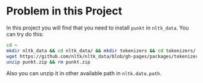 # Problem in this Project

In this project you will find that you need to install `punkt` in `nltk_data`. You can try do this:

```bash
cd ~
mkdir nltk_data && cd nltk_data/ && mkdir tokenizers && cd tokenizers/
wget https://github.com/nltk/nltk_data/blob/gh-pages/packages/tokenizers/punkt.zip
unzip punkt.zip && rm punkt.zip
```

Also you can unzip it in other available path in `nltk.data.path`.